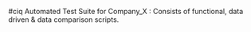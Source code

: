 #ciq
Automated Test Suite for Company_X : Consists of functional, data driven & data comparison scripts.
